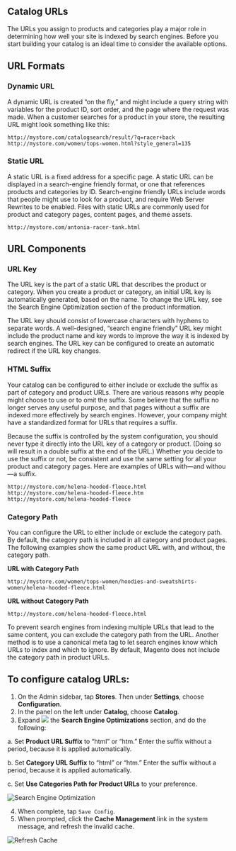 Catalog URLs
--

The URLs you assign to products and categories play a major role in determining how well your site is indexed by search engines. Before you start building your catalog is an ideal time to consider the available options.

## URL Formats

### Dynamic URL

A dynamic URL is created “on the fly,” and might include a query string with variables for the product ID, sort order, and the page where the request was made. When a customer searches for a product in your store, the resulting URL might look something like this:

```
http://mystore.com/catalogsearch/result/?q=racer+back
http://mystore.com/women/tops-women.html?style_general=135
```

### Static URL

A static URL is a fixed address for a specific page. A static URL can be displayed in a search-engine friendly format, or one that references products and categories by ID. Search-engine friendly URLs include words that people might use to look for a product, and require Web Server Rewrites to be enabled. Files with static URLs are commonly used for product and category pages, content pages, and theme assets.

```
http://mystore.com/antonia-racer-tank.html
```

## URL Components

### URL Key

The URL key is the part of a static URL that describes the product or category. When you create a product or category, an initial URL key is automatically generated, based on the name. To change the URL key, see the Search Engine Optimization section of the product information.

The URL key should consist of lowercase characters with hyphens to separate words. A well-designed, “search engine friendly” URL key might include the product name and key words to improve the way it is indexed by search engines. The URL key can be configured to create an automatic redirect if the URL key changes.

### HTML Suffix

Your catalog can be configured to either include or exclude the suffix as part of category and product URLs. There are various reasons why people might choose to use or to omit the suffix. Some believe that the suffix no longer serves any useful purpose, and that pages without a suffix are indexed more effectively by search engines. However, your company might have a standardized format for URLs that requires a suffix.

Because the suffix is controlled by the system configuration, you should never type it directly into the URL key of a category or product. (Doing so will result in a double suffix at the end of the URL.) Whether you decide to use the suffix or not, be consistent and use the same setting for all your product and category pages. Here are examples of URLs with—and withou—a suffix.

```
http://mystore.com/helena-hooded-fleece.html
http://mystore.com/helena-hooded-fleece.htm
http://mystore.com/helena-hooded-fleece
```

### Category Path
You can configure the URL to either include or exclude the category path. By default, the category path is included in all category and product pages. The following examples show the same product URL with, and without, the category path.

**URL with Category Path**

```
http://mystore.com/women/tops-women/hoodies-and-sweatshirts-women/helena-hooded-fleece.html
```

**URL without Category Path**

```
http://mystore.com/helena-hooded-fleece.html
```

To prevent search engines from indexing multiple URLs that lead to the same content, you can exclude the category path from the URL. Another method is to use a canonical meta tag to let search engines know which URLs to index and which to ignore. By default, Magento does not include the category path in product URLs.

## To configure catalog URLs:

1.	On the Admin sidebar, tap **Stores**. Then under **Settings**, choose **Configuration**.
2.	In the panel on the left under **Catalog**, choose **Catalog**.
3.	Expand ![](https://docs.magento.com/m2/ce/user_guide/Resources/Images/btn-expand.png) the **Search Engine Optimizations** section, and do the following:

  a.	Set **Product URL Suffix** to “html” or “htm.” Enter the suffix without a period, because it is applied automatically.

  b.	Set **Category URL Suffix** to “html” or “htm.” Enter the suffix without a period, because it is applied automatically.

  c.	Set **Use Categories Path for Product URLs** to your preference.
  
  ![Search Engine Optimization](https://docs.magento.com/m2/ce/user_guide/Resources/Images/config-catalog-catalog-search-engine-optimization_thumb_0_0.png)
  
4.	When complete, tap  `Save Config`.
5.	When prompted, click the **Cache Management** link in the system message, and refresh the invalid cache.
 
![Refresh Cache](https://docs.magento.com/m2/ce/user_guide/Resources/Images/msg-cache-management_thumb_0_0.png)